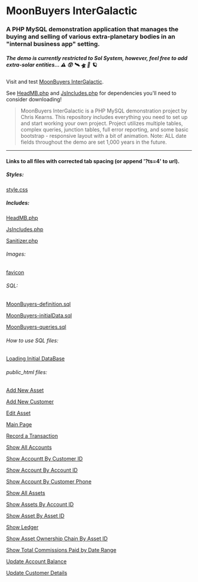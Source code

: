 # MoonBuyers InterGalactic

### A PHP MySQL demonstration application that manages the buying and selling of various extra-planetary bodies in an "internal business app" setting.

##### The demo is currently restricted to Sol System, however, feel free to add extra-solar entities... :warning: :astonished: :artificial_satellite: :flying_saucer: :rocket: :ringed_planet:

Visit and test [MoonBuyers InterGalactic](https://ChristopherKearns.com/MB/IndexMB.php).

See [HeadMB.php](/includes/HeadMB.php) and [JsIncludes.php](/includes/JsIncludes.php) for dependencies you'll need to consider downloading!

>MoonBuyers InterGalactic is a PHP MySQL demonstration project by Chris Kearns. This repository includes everything you need to set up and start working your own project. Project utilizes multiple tables, complex queries, junction tables, full error reporting, and some basic bootstrap - responsive layout with a bit of animation.  Note: ALL date fields throughout the demo are set 1,000 years in the future.
_____

#### Links to all files with corrected tab spacing (or append '?ts=4' to url).

##### Styles:
[style.css](/css/style.css?ts=4)

##### Includes:
[HeadMB.php](/includes/HeadMB.php?ts=4)

[JsIncludes.php](/includes/JsIncludes.php?ts=4)

[Sanitizer.php](/includes/Sanitizer.php?ts=4)

###### Images:
[favicon](/img/MBfavicon.ico)

###### SQL:
[MoonBuyers-definition.sql](/SQL_Routines/MoonBuyers-definition.sql?ts=4)

[MoonBuyers-initialData.sql](/SQL_Routines/MoonBuyers-initialData.sql?ts=4)

[MoonBuyers-queries.sql](/SQL_Routines/MoonBuyers-queries.sql?ts=4)

###### How to use SQL files:
[Loading Initial DataBase](../Docs/ImportExportMySQLDatabase.pdf)

###### public_html files:
[Add New Asset](AddNewAsset.php?ts=4)

[Add New Customer](AddNewCustomer.php?ts=4)

[Edit Asset](EditAsset.php?ts=4)

[Main Page](IndexMB.php?ts=4)

[Record a Transaction](RecordTrans.php?ts=4)

[Show All Accounts](ShowAccount.php?ts=4)

[Show Accountt By Customer ID](ShowAcctByCID.php?ts=4)

[Show Account By Account ID](ShowAcctByID.php?ts=4)

[Show Account By Customer Phone](ShowAcctByPhone.php?ts=4)

[Show All Assets](ShowAllAssets.php?ts=4)

[Show Assets By Account ID](ShowAssetByAccID.php?ts=4)

[Show Asset By Asset ID](ShowAssetByID.php?ts=4)

[Show Ledger](ShowLedger.php?ts=4)

[Show Asset Ownership Chain By Asset ID](ShowLedgerByID.php?ts=4)

[Show Total Commissions Paid by Date Range](ShowTCPaid.php?ts=4)

[Update Account Balance](UpdateAccBalance.php?ts=4)

[Update Customer Details](UpdateCustomer.php?ts=4)
